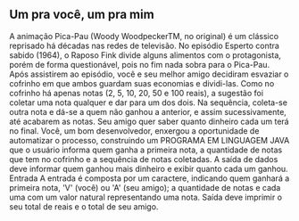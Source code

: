 ## Um pra você, um pra mim

A animação Pica-Pau (Woody WoodpeckerTM, no original) é um clássico reprisado há décadas nas redes de televisão. No episódio Esperto contra sabido (1964), o Raposo Fink divide alguns alimentos com o protagonista, porém de forma questionável, pois no fim nada sobra para o Pica-Pau.
Após assistirem ao episódio, você e seu melhor amigo decidiram esvaziar o cofrinho em que ambos guardam suas economias e dividi-las. Como no cofrinho há apenas notas (2, 5, 10, 20, 50 e 100 reais), a sugestão foi coletar uma nota qualquer e dar para um dos dois. Na sequência, coleta-se outra nota e dá-se a quem não ganhou a anterior, e assim sucessivamente, até acabarem as notas. Seu amigo quer saber quanto dinheiro cada um terá no final. Você, um bom desenvolvedor, enxergou a oportunidade de automatizar o processo, construindo um PROGRAMA EM LINGUAGEM JAVA que o usuário informa quem ganha a primeira nota, a quantidade de notas que tem no cofrinho e a sequência de notas coletadas. A saída de dados deve informar quem ganhou mais dinheiro e exibir quanto cada um ganhou.
Entrada A entrada é composta por um caractere, indicando quem ganhará a primeira nota, 'V' (você) ou
'A' (seu amigo); a quantidade de notas e cada uma com um valor natural representando uma nota. Saída deve imprimir o seu total de reais e o total de seu amigo.
